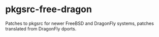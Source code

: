 # pkgsrc-free-dragon
Patches to pkgsrc for newer FreeBSD and DragonFly systems,
patches translated from DragonFly dports.
